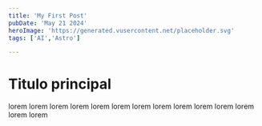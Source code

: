 ```yaml
---
title: 'My First Post'
pubDate: 'May 21 2024'
heroImage: 'https://generated.vusercontent.net/placeholder.svg'
tags: ['AI','Astro']

---
```


# Titulo principal

lorem lorem lorem lorem lorem lorem lorem lorem lorem lorem lorem lorem lorem lorem